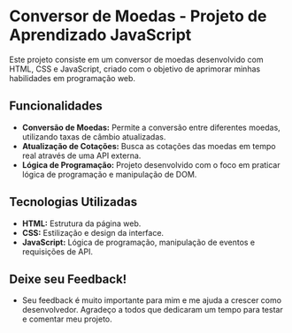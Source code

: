 # Conversor de Moedas - Projeto de Aprendizado JavaScript

Este projeto consiste em um conversor de moedas desenvolvido com HTML, CSS e JavaScript, criado com o objetivo de aprimorar minhas habilidades em programação web.

## Funcionalidades

- **Conversão de Moedas:** Permite a conversão entre diferentes moedas, utilizando taxas de câmbio atualizadas.
- **Atualização de Cotações:** Busca as cotações das moedas em tempo real através de uma API externa.
- **Lógica de Programação:** Projeto desenvolvido com o foco em praticar lógica de programação e manipulação de DOM.

## Tecnologias Utilizadas

- **HTML:** Estrutura da página web.
- **CSS:** Estilização e design da interface.
- **JavaScript:** Lógica de programação, manipulação de eventos e requisições de API.

## Deixe seu Feedback!

- Seu feedback é muito importante para mim e me ajuda a crescer como desenvolvedor. Agradeço a todos que dedicaram um tempo para testar e comentar meu projeto.
